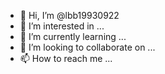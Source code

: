 - 👋 Hi, I’m @lbb19930922
- 👀 I’m interested in ...
- 🌱 I’m currently learning ...
- 💞️ I’m looking to collaborate on ...
- 📫 How to reach me ...

<!---
lbb19930922/lbb19930922 is a ✨ special ✨ repository because its `README.md` (this file) appears on your GitHub profile.
You can click the Preview link to take a look at your changes.
--->

